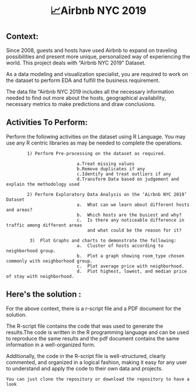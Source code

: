 <h1 align="center"> 📈Airbnb NYC 2019</h1>
 

## Context:

Since 2008, guests and hosts have used Airbnb to expand on traveling possibilities and present more unique, personalized way of experiencing the world. This project deals with “Airbnb NYC 2019” Dataset.

As a data modeling and visualization specialist, you are required to work on the dataset to perform EDA and fulfill the business requirement.

The data file “Airbnb NYC 2019 includes all the necessary information needed to find out more about the hosts, geographical availability, necessary metrics to make predictions and draw conclusions.

## Activities To Perform:


Perform the following activities on the dataset using R Language. You may use any
R centric libraries as may be needed to complete the operations.

```
        1) Perform Pre-processing on the dataset as required.

                           a.Treat missing values
                           b.Remove duplicates if any
                           c.Identify and treat outliers if any
                           d.Transform Data based on judgement and explain the methodology used
```

```
        2) Perform Exploratory Data Analysis on the ‘Airbnb NYC 2019’ Dataset 
                           a.  What can we learn about different hosts and areas?
                           b.  Which hosts are the busiest and why?
                           c.  Is there any noticeable difference in traffic among different areas
                               and what could be the reason for it?
```

```
         3)  Plot Graphs and charts to demonstrate the following:
                           a.  Cluster of hosts according to neighborhood group.
                           b.  Plot a graph showing room_type chosen commonly with neighborhood group.
                           c.  Plot average price with neighborhood.
                           d.  Plot highest, lowest, and median price of stay with neighborhood.     
```

## Here's the solution : 

For the above context, there is a r-script file and a PDF document for the solution.

The R-script file contains the code that was used to generate the results.The code is written in the R programming language and can be used to reproduce the same results and the pdf document contains the same information in a well-organized form.

Additionally, the code in the R-script file is well-structured, clearly commented, and organized in a logical fashion, making it easy for any user to understand and apply the code to their own data and projects.

```
You can just clone the repository or download the repository to have a look
```

 
